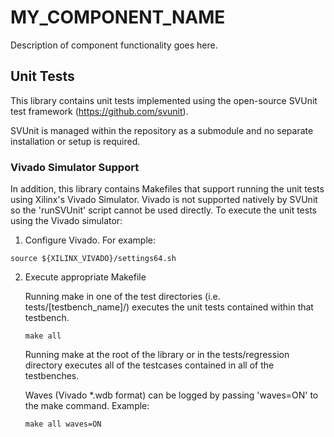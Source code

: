 # MY_COMPONENT_NAME

Description of component functionality goes here.

## Unit Tests

This library contains unit tests implemented using the open-source SVUnit test
framework (https://github.com/svunit).

SVUnit is managed within the repository as a submodule and no separate installation
or setup is required.

### Vivado Simulator Support

In addition, this library contains Makefiles that support running the unit
tests using Xilinx's Vivado Simulator. Vivado is not supported natively by
SVUnit so the 'runSVUnit' script cannot be used directly. To execute the unit
tests using the Vivado simulator:

1. Configure Vivado. For example:
```
source ${XILINX_VIVADO}/settings64.sh
```

2. Execute appropriate Makefile

    Running make in one of the test directories (i.e. tests/\[testbench_name\]/) executes
    the unit tests contained within that testbench.

    ```
    make all
    ```

    Running make at the root of the library or in the tests/regression directory
    executes all of the testcases contained in all of the testbenches.

    Waves (Vivado *.wdb format)
    can be logged by passing 'waves=ON' to the make command. Example:
    ```
    make all waves=ON
    ```
